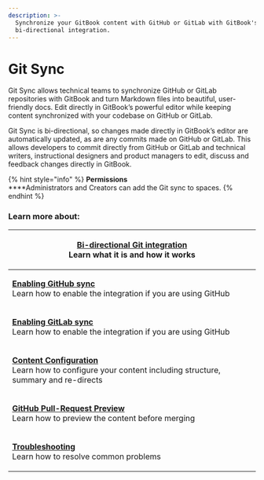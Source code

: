 ```yaml
---
description: >-
  Synchronize your GitBook content with GitHub or GitLab with GitBook's
  bi-directional integration.
---
```


# Git Sync

Git Sync allows technical teams to synchronize GitHub or GitLab repositories with GitBook and turn Markdown files into beautiful, user-friendly docs. Edit directly in GitBook’s powerful editor while keeping content synchronized with your codebase on GitHub or GitLab.

Git Sync is bi-directional, so changes made directly in GitBook’s editor are automatically updated, as are any commits made on GitHub or GitLab. This allows developers to commit directly from GitHub or GitLab and technical writers, instructional designers and product managers to edit, discuss and feedback changes directly in GitBook.&#x20;

{% hint style="info" %}
**Permissions**\
****Administrators and Creators can add the Git sync to spaces.
{% endhint %}

### Learn more about:

| <p><a href="bi-directional-git-integration.md"><strong>Bi-directional Git integration</strong></a><br>Learn what it is and how it works</p>                             |
| ----------------------------------------------------------------------------------------------------------------------------------------------------------------------- |
| <p><a href="enabling-github-sync.md"><strong>Enabling GitHub sync</strong></a><br>Learn how to enable the integration if you are using GitHub </p>                      |
| <p><a href="enabling-gitlab-sync.md"><strong>Enabling GitLab sync</strong></a><br>Learn how to enable the integration if you are using GitHub </p>                      |
| <p><a href="content-configuration.md"><strong>Content Configuration</strong></a><br>Learn how to configure your content including structure, summary and re-directs</p> |
| <p><a href="github-pull-request-preview.md"><strong>GitHub Pull-Request Preview</strong></a><br>Learn how to preview the content before merging</p>                     |
| <p><a href="troubleshooting.md"><strong>Troubleshooting</strong></a><br>Learn how to resolve common problems</p>                                                        |

